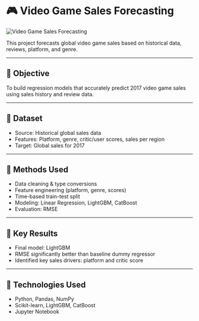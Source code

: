 # 🎮 Video Game Sales Forecasting

![Video Game Sales Forecasting](thumbnail.png)

This project forecasts global video game sales based on historical data, reviews, platform, and genre.

---

## 🧠 Objective

To build regression models that accurately predict 2017 video game sales using sales history and review data.

---

## 📂 Dataset

- Source: Historical global sales data
- Features: Platform, genre, critic/user scores, sales per region
- Target: Global sales for 2017

---

## 🔧 Methods Used

- Data cleaning & type conversions
- Feature engineering (platform, genre, scores)
- Time-based train-test split
- Modeling: Linear Regression, LightGBM, CatBoost
- Evaluation: RMSE

---

## 🚀 Key Results

- Final model: LightGBM
- RMSE significantly better than baseline dummy regressor
- Identified key sales drivers: platform and critic score

---

## 📌 Technologies Used

- Python, Pandas, NumPy
- Scikit-learn, LightGBM, CatBoost
- Jupyter Notebook
